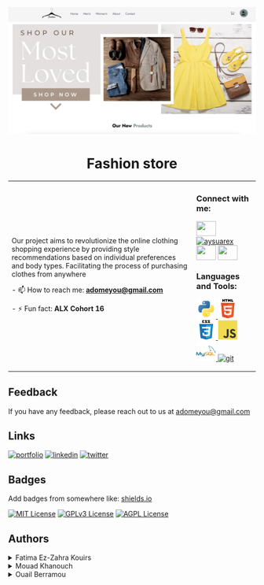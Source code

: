 
![Fashion](cover.png)
<h1 align="center"> Fashion store</h1>



<table>
  <tr>
    <td>
      <p>Our project aims to revolutionize the online clothing shopping experience by providing style recommendations based on individual preferences and body types. Facilitating the process of purchasing clothes from anywhere</b></p>
      <p> </p>
      <p> </p>
      <p>- 📫 How to reach me: <b><a href=adomeyou@gmail.com alt=email target="_blank">adomeyou@gmail.com</a></b></p>
      <p>- ⚡ Fun fact: <b>ALX Cohort 16</b></p>
    </td>
    <td>
      <h3 align="left">Connect with me:</h3>
      <p align="left">
      <a href="https://linkedin.com/in/ayomide-suara" target="blank"><img align="center" src="https://raw.githubusercontent.com/rahuldkjain/github-profile-readme-generator/master/src/images/icons/Social/linked-in-alt.svg" alt="" height="30" width="40" /></a>
      <a href="https://twitter.com/" target="blank"><img align="center" src="https://raw.githubusercontent.com/rahuldkjain/github-profile-readme-generator/master/src/images/icons/Social/twitter.svg" alt="aysuarex" height="30" width="40" /></a>
      <a href="https://fb.com/" target="blank"><img align="center" src="https://raw.githubusercontent.com/rahuldkjain/github-profile-readme-generator/master/src/images/icons/Social/facebook.svg" alt="" height="30" width="40" /></a>
      <a href="https://instagram.com/" target="blank"><img align="center" src="https://raw.githubusercontent.com/rahuldkjain/github-profile-readme-generator/master/src/images/icons/Social/instagram.svg" alt="" height="30" width="40" /></a>
      </p>
      <h3 align="left">Languages and Tools:</h3>
      <p align="left">
      <a>  </a>
      <a href="https://www.python.org" target="_blank" rel="noreferrer"> <img src="https://raw.githubusercontent.com/devicons/devicon/master/icons/python/python-original.svg" alt="python" width="40" height="40"/> </a>
      <a> </a>
      <a href="https://www.w3.org/html/" target="_blank" rel="noreferrer"> <img src="https://raw.githubusercontent.com/devicons/devicon/master/icons/html5/html5-original-wordmark.svg" alt="html5" width="40" height="40"/> </a>
      <a href="https://www.w3schools.com/css/" target="_blank" rel="noreferrer"> <img src="https://raw.githubusercontent.com/devicons/devicon/master/icons/css3/css3-original-wordmark.svg" alt="css3" width="40" height="40"/> </a>
      <a href="https://developer.mozilla.org/en-US/docs/Web/JavaScript" target="_blank" rel="noreferrer"> <img src="https://raw.githubusercontent.com/devicons/devicon/master/icons/javascript/javascript-original.svg" alt="javascript" width="40" height="40"/> </a>
      <a href="https://www.mysql.com/" target="_blank" rel="noreferrer"> <img src="https://raw.githubusercontent.com/devicons/devicon/master/icons/mysql/mysql-original-wordmark.svg" alt="mysql" width="40" height="40"/> </a>
      <a href="https://git-scm.com/" target="_blank" rel="noreferrer"> <img src="https://www.vectorlogo.zone/logos/git-scm/git-scm-icon.svg" alt="git" width="40" height="40"/> </a>


  </tr>
</table>



## Feedback

If you have any feedback, please reach out to us at adomeyou@gmail.com


## Links
[![portfolio](https://img.shields.io/badge/my_portfolio-000?style=for-the-badge&logo=ko-fi&logoColor=white)](https://.com/)
[![linkedin](https://img.shields.io/badge/linkedin-0A66C2?style=for-the-badge&logo=linkedin&logoColor=white)](https://www.linkedin.com/)
[![twitter](https://img.shields.io/badge/twitter-1DA1F2?style=for-the-badge&logo=twitter&logoColor=white)](https://twitter.com/)

## Badges

Add badges from somewhere like: [shields.io](https://shields.io/)

[![MIT License](https://img.shields.io/badge/License-MIT-green.svg)](https://choosealicense.com/licenses/mit/)
[![GPLv3 License](https://img.shields.io/badge/License-GPL%20v3-yellow.svg)](https://opensource.org/licenses/)
[![AGPL License](https://img.shields.io/badge/license-AGPL-blue.svg)](http://www.gnu.org/licenses/agpl-3.0)


## Authors
<details>
    <summary>Fatima Ez-Zahra Kouirs</summary>
    <ul>
    <li><a href="https://www.github.com/kouirsfatima">Github</a></li>
    <li><a href="https://www.twitter.com/Rosenherz">Twitter</a></li>
    <li><a href="mailto:berlinefatima@gmail.com">e-mail</a></li>
    </ul>
</details>
<details>
    <summary>Mouad Khanouch
</summary>
    <ul>
    <li><a href="https://www.github.com/">Github</a></li>
    <li><a href="https://www.twitter.com/">Twitter</a></li>
    <li><a href="mailto:mouadmouadkhanouch@gmail.com">e-mail</a></li>
    </ul>
</details>
<details>
    <summary>Ouail Berramou
</summary>
    <ul>
    <li><a href="https://www.github.com/Ouailb">Github</a></li>
    <li><a href="https://www.twitter.com/">Twitter</a></li>
    <li><a href="mailto:adomeyou@gmail.com">e-mail</a></li>
    </ul>
</details>